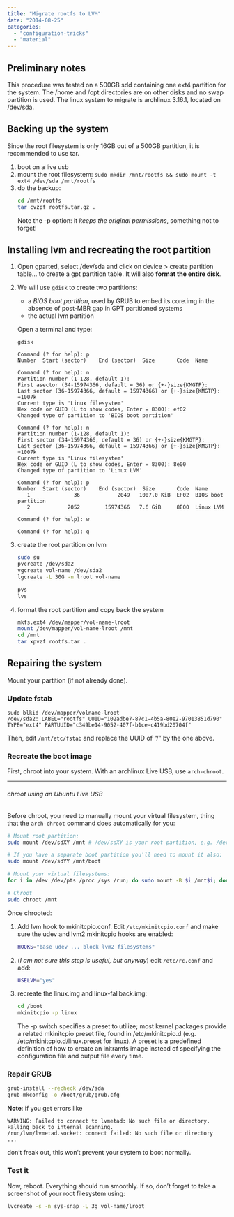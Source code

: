 ```yaml
---
title: "Migrate rootfs to LVM"
date: "2014-08-25"
categories: 
  - "configuration-tricks"
  - "material"
---
```


## Preliminary notes

This procedure was tested on a 500GB sdd containing one ext4 partition for the system. The /home and /opt directories are on other disks and no swap partition is used. The linux system to migrate is archlinux 3.16.1, located on /dev/sda.

## Backing up the system

Since the root filesystem is only 16GB out of a 500GB partition, it is recommended to use tar.

1. boot on a live usb
2. mount the root filesystem: `sudo mkdir /mnt/rootfs && sudo mount -t ext4 /dev/sda /mnt/rootfs`
3. do the backup:
    ```bash
    cd /mnt/rootfs
    tar cvzpf rootfs.tar.gz .
    ```
    Note the \-p option: it _keeps the original permissions_, something not to forget!

## Installing lvm and recreating the root partition

1. Open gparted, select /dev/sda and click on device > create partition table... to create a gpt partition table. It will also **format the entire disk**.
2. We will use `gdisk` to create two partitions:
    
    - a _BIOS boot partition_, used by GRUB to embed its core.img in the absence of post-MBR gap in GPT partitioned systems
    - the actual lvm partition
    
    Open a terminal and type:
    ```
    gdisk
    
    Command (? for help): p
    Number  Start (sector)    End (sector)  Size       Code  Name
    
    Command (? for help): n
    Partition number (1-128, default 1): 
    First asector (34-15974366, default = 36) or {+-}size{KMGTP}: 
    Last sector (36-15974366, default = 15974366) or {+-}size{KMGTP}: +1007k
    Current type is 'Linux filesystem'
    Hex code or GUID (L to show codes, Enter = 8300): ef02
    Changed type of partition to 'BIOS boot partition'
    
    Command (? for help): n
    Partition number (1-128, default 1): 
    First sector (34-15974366, default = 36) or {+-}size{KMGTP}: 
    Last sector (36-15974366, default = 15974366) or {+-}size{KMGTP}: +1007k
    Current type is 'Linux filesystem'
    Hex code or GUID (L to show codes, Enter = 8300): 8e00
    Changed type of partition to 'Linux LVM'
    
    Command (? for help): p
    Number  Start (sector)    End (sector)  Size       Code  Name
       1              36            2049   1007.0 KiB  EF02  BIOS boot partition
       2            2052        15974366   7.6 GiB     8E00  Linux LVM
    
    Command (? for help): w
    
    Command (? for help): q
    ```
    
3. create the root partition on lvm
    ```bash
    sudo su
    pvcreate /dev/sda2
    vgcreate vol-name /dev/sda2
    lgcreate -L 30G -n lroot vol-name 
    
    pvs
    lvs
    ```
    
4. format the root partition and copy back the system
    ```bash
    mkfs.ext4 /dev/mapper/vol-name-lroot
    mount /dev/mapper/vol-name-lroot /mnt
    cd /mnt
    tar xpvzf rootfs.tar .
    ```

## Repairing the system

Mount your partition (if not already done).

### Update fstab

```
sudo blkid /dev/mapper/volname-lroot
/dev/sda2: LABEL="rootfs" UUID="102adbe7-87c1-4b5a-80e2-97013851d790" TYPE="ext4" PARTUUID="c349be14-9052-407f-b1ce-c419bd20704f"
```

Then, edit `/mnt/etc/fstab` and replace the UUID of “/” by the one above.

### Recreate the boot image

First, chroot into your system. With an archlinux Live USB, use `arch-chroot`.

* * *

###### chroot using an Ubuntu Live USB

Before chroot, you need to manually mount your virtual filesystem, thing that the `arch-chroot` command does automatically for you:

```bash
# Mount root partition:
sudo mount /dev/sdXY /mnt # /dev/sdXY is your root partition, e.g. /dev/sda1

# If you have a separate boot partition you'll need to mount it also:
sudo mount /dev/sdYY /mnt/boot

# Mount your virtual filesystems:
for i in /dev /dev/pts /proc /sys /run; do sudo mount -B $i /mnt$i; done

# Chroot
sudo chroot /mnt
```

Once chrooted:

1. Add lvm hook to mkinitcpio.conf. Edit `/etc/mkinitcpio.conf` and make sure the udev and lvm2 mkinitcpio hooks are enabled:
    ```bash
    HOOKS="base udev ... block lvm2 filesystems"
    ```
2. (_I am not sure this step is useful, but anyway_) edit `/etc/rc.conf` and add:
    ```bash
    USELVM="yes"
    ```
3. recreate the linux.img and linux-fallback.img:
    ```bash
    cd /boot
    mkinitcpio -p linux
    ```
    The -p switch specifies a preset to utilize; most kernel packages provide a related mkinitcpio preset file, found in /etc/mkinitcpio.d (e.g. /etc/mkinitcpio.d/linux.preset for linux). A preset is a predefined definition of how to create an initramfs image instead of specifying the configuration file and output file every time.

### Repair GRUB

```bash
grub-install --recheck /dev/sda
grub-mkconfig -o /boot/grub/grub.cfg
```

**Note**: if you get errors like
```
WARNING: Failed to connect to lvmetad: No such file or directory. Falling back to internal scanning.
/run/lvm/lvmetad.socket: connect failed: No such file or directory
...
```

don’t freak out, this won’t prevent your system to boot normally.

### Test it

Now, reboot. Everything should run smoothly. If so, don’t forget to take a screenshot of your root filesystem using:
```bash
lvcreate -s -n sys-snap -L 3g vol-name/lroot
```